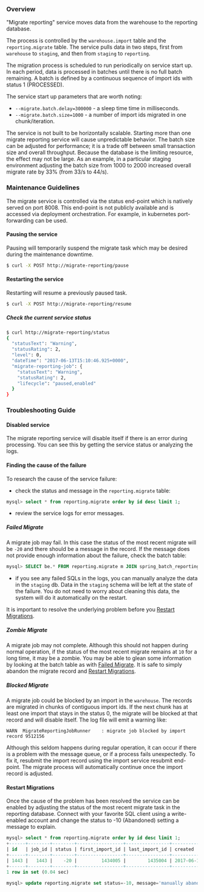 ### Overview
"Migrate reporting" service moves data from the warehouse to the reporting database.

The process is controlled by the `warehouse.import` table and the `reporting.migrate` table.
The service pulls data in two steps, first from `warehouse` to `staging`, and then from `staging` to `reporting`.

The migration process is scheduled to run periodically on service start up. In each period, data is processed
in batches until there is no full batch remaining. A batch is defined by a continuous sequence of import ids
with status 1 (PROCESSED). 

The service start up parameters that are worth noting:
- ```--migrate.batch.delay=300000``` - a sleep time time in milliseconds.
- ```--migrate.batch.size=1000``` - a number of import ids migrated in one chunk/iteration.

The service is not built to be horizontally scalable. Starting more than one migrate reporting service will cause 
unpredictable behavior. The batch size can be adjusted for performance; it is a trade off between small transaction
size and overall throughput. Because the database is the limiting resource, the effect may not be large. As an
example, in a particular staging environment adjusting the batch size from 1000 to 2000 increased overall migrate 
rate by 33% (from 33/s to 44/s).
 

### Maintenance Guidelines

The migrate service is controlled via the status end-point which is natively served on port 8008. 
This end-point is not publicly available and is accessed via deployment orchestration. For example, 
in kubernetes port-forwarding can be used.

#### Pausing the service
Pausing will temporarily suspend the migrate task which may be desired during the maintenance downtime.
```bash
$ curl -X POST http://migrate-reporting/pause
```
####  Restarting the service
Restarting will resume a previously paused task.
```bash
$ curl -X POST http://migrate-reporting/resume
```

##### Check the current service status
```bash
$ curl http://migrate-reporting/status
{
  "statusText": "Warning",
  "statusRating": 2,
  "level": 0,
  "dateTime": "2017-06-13T15:10:46.925+0000",
  "migrate-reporting-job": {
    "statusText": "Warning",
    "statusRating": 2,
    "lifecycle": "paused,enabled"
  }
}
```

### Troubleshooting Guide

####  Disabled service 

The migrate reporting service will disable itself if there is an error during processing. You can see this by
getting the service status or analyzing the logs.

####  Finding the cause of the failure
To research the cause of the service failure:
- check the status and message in the `reporting.migrate` table:
```sql
mysql> select * from reporting.migrate order by id desc limit 1;
```
- review the service logs for error messages.

##### Failed Migrate
A migrate job may fail. In this case the status of the most recent migrate will be `-20` and there should be a message
in the record. If the message does not provide enough information about the failure, check the batch table:
```sql
mysql> SELECT be.* FROM reporting.migrate m JOIN spring_batch_reporting.BATCH_JOB_EXECUTION be ON be.JOB_INSTANCE_ID = m.job_id WHERE m.id = 124
```
- if you see any failed SQLs in the logs, you can manually analyze the data in the `staging` db. 
Data in the `staging` schema will be left at the state of the failure. You do not need to worry about cleaning this 
data, the system will do it automatically on the restart. 

It is important to resolve the underlying problem before you [Restart Migrations](#restart-migrations).

##### Zombie Migrate
A migrate job may not complete. Although this should not happen during normal operation, if the status of the most
recent migrate remains at `10` for a long time, it may be a zombie. You may be able to glean some information by 
looking at the batch table as with [Failed Migrate](#failed-migrate). It is safe to simply abandon the migrate record 
and [Restart Migrations](#restart-migrations).

##### Blocked Migrate
A migrate job could be blocked by an import in the `warehouse`. The records are migrated in chunks of contiguous
import ids. If the next chunk has at least one import that stays in the status 0, the migrate will be blocked at that 
record and will disable itself. The log file will emit a warning like:
```text
WARN  MigrateReportingJobRunner    : migrate job blocked by import record 9512156
```
Although this seldom happens during regular operation, it can occur if there is a problem with the message queue, or
if a process fails unexpectedly. To fix it, resubmit the import record using the import service resubmit end-point.
The migrate process will automatically continue once the import record is adjusted.

#### Restart Migrations
Once the cause of the problem has been resolved the service can be enabled by adjusting the status of the most recent 
migrate task in the reporting database. Connect with your favorite SQL client using a write-enabled account and change 
the status to -10 (Abandoned) setting a message to explain.
```sql
mysql> select * from reporting.migrate order by id desc limit 1;
+------+--------+--------+-----------------+----------------+----------------------------+----------------------------+---------+
| id   | job_id | status | first_import_id | last_import_id | created                    | updated                    | message |
+------+--------+--------+-----------------+----------------+----------------------------+----------------------------+---------+
| 1443 |   1443 |    -20 |         1434005 |        1435004 | 2017-06-13 14:31:57.582819 | 2017-06-13 14:34:00.395498 | NULL    |
+------+--------+--------+-----------------+----------------+----------------------------+----------------------------+---------+
1 row in set (0.04 sec)

mysql> update reporting.migrate set status=-10, message='manually abandoned, fixed problem' where id=1443;
```

 

			 